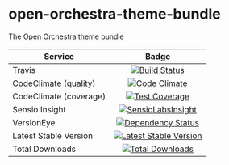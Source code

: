 open-orchestra-theme-bundle
===========================

The Open Orchestra theme bundle

| Service       | Badge         |
| ------------- |:-------------:|
| Travis | [![Build Status](https://travis-ci.org/open-orchestra/open-orchestra-theme-bundle.svg)](https://travis-ci.org/open-orchestra/open-orchestra-theme-bundle) |
| CodeClimate (quality) | [![Code Climate](https://codeclimate.com/github/open-orchestra/open-orchestra-theme-bundle/badges/gpa.svg)](https://codeclimate.com/github/open-orchestra/open-orchestra-theme-bundle) |
| CodeClimate (coverage) | [![Test Coverage](https://codeclimate.com/github/open-orchestra/open-orchestra-theme-bundle/badges/coverage.svg)](https://codeclimate.com/github/open-orchestra/open-orchestra-theme-bundle/coverage) |
| Sensio Insight | [![SensioLabsInsight](https://insight.sensiolabs.com/projects/4cb2b8a1-c0ea-4290-a7bf-e6181c9760d8/big.png)](https://insight.sensiolabs.com/projects/4cb2b8a1-c0ea-4290-a7bf-e6181c9760d8) |
| VersionEye | [![Dependency Status](https://www.versioneye.com/user/projects/551e87a3971f7847ca000284/badge.svg?style=flat)](https://www.versioneye.com/user/projects/551e87a3971f7847ca000284) |
| Latest Stable Version | [![Latest Stable Version](https://poser.pugx.org/open-orchestra/open-orchestra-theme-bundle/v/stable)](https://packagist.org/packages/open-orchestra/open-orchestra-theme-bundle) |
| Total Downloads | [![Total Downloads](https://poser.pugx.org/open-orchestra/open-orchestra-theme-bundle/downloads)](https://packagist.org/packages/open-orchestra/open-orchestra-theme-bundle) |
